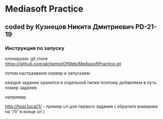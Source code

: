 # Mediasoft Practice
## coded by Кузнецов Никита Дмитриевич PD-21-19

### Инструкция по запуску

клонируем: git clone https://github.com/alchemistOfWeb/MediasoftPractice.git

потом настраиваем сервер и запускаем

каждое задание хранится в отдельной папке поэтому добавляем в путь номер задания

например 

http://host.local/1/ - премер url для первого задания ( обратите внимание на '/1/' в конце uri )
